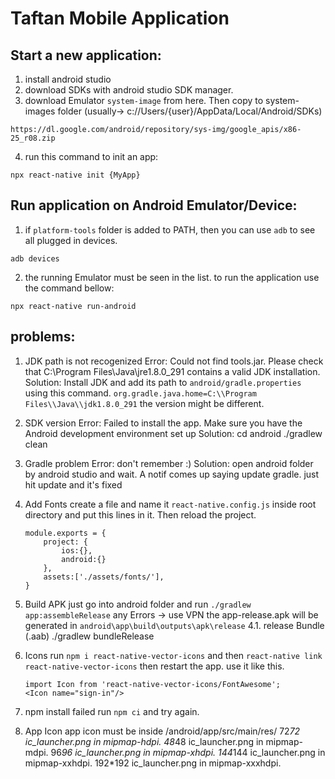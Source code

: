 # Taftan Mobile Application

## Start a new application:
1. install android studio
2. download SDKs with android studio SDK manager.
3. download Emulator `system-image` from here. Then copy to system-images folder (usually-> c://Users/{user}/AppData/Local/Android/SDKs)
```
https://dl.google.com/android/repository/sys-img/google_apis/x86-25_r08.zip
```
4. run this command to init an app:
```
npx react-native init {MyApp}
```

## Run application on Android Emulator/Device:
1. if `platform-tools` folder is added to PATH, then you can use `adb` to see all plugged in devices.
```
adb devices
```
2. the running Emulator must be seen in the list. to run the application use the command bellow:
```
npx react-native run-android
```



## problems:
1. JDK path is not recogenized
   Error:
    Could not find tools.jar. Please check that C:\Program Files\Java\jre1.8.0_291 contains a valid JDK installation.
   Solution:
    Install JDK and add its path to `android/gradle.properties` using this command.
    `org.gradle.java.home=C:\\Program Files\\Java\\jdk1.8.0_291`
    the version might be different.

3. SDK version
   Error:
    Failed to install the app. Make sure you have the Android development environment set up
   Solution:
    cd android
    ./gradlew clean

2. Gradle problem
   Error:
    don't remember :)
   Solution:
    open android folder by android studio and wait. A notif comes up saying update gradle. just hit update and it's fixed

3. Add Fonts
   create a file and name it `react-native.config.js` inside root directory and put this lines in it. Then reload the project.
   ```   
   module.exports = {
       project: {
           ios:{},
           android:{}
       },
       assets:['./assets/fonts/'],
   }
   ```

4. Build APK
   just go into android folder and run `./gradlew app:assembleRelease`
   any Errors -> use VPN
   the app-release.apk will be generated in `android\app\build\outputs\apk\release`
    4.1. release Bundle (.aab)
        ./gradlew bundleRelease

5. Icons
   run `npm i react-native-vector-icons` and then `react-native link react-native-vector-icons` then restart the app.
   use it like this.
   ```
   import Icon from 'react-native-vector-icons/FontAwesome';
   <Icon name="sign-in"/>
   ```

6. npm install failed
   run `npm ci` and try again.

7. App Icon
   app icon must be inside /android/app/src/main/res/
   72*72   ic_launcher.png in mipmap-hdpi.
   48*48   ic_launcher.png in mipmap-mdpi.
   96*96   ic_launcher.png in mipmap-xhdpi.
   144*144 ic_launcher.png in mipmap-xxhdpi.
   192*192 ic_launcher.png in mipmap-xxxhdpi.